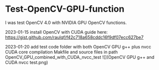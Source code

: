 # Test-OpenCV-GPU-function
I was test OpenCV 4.0 with NVIDIA GPU OpenCV functions.

2023-01-15 install OpenCV with CUDA guide here:
https://gist.github.com/raulqf/f42c718a658cddc16f9df07ecc627be7

2023-01-20 add test code folder with both OpenCV GPU g++ plus nvcc CUDA core compilation Makfile and source files in path
OpenCV_GPU_combined_with_CUDA_nvcc_test
![](OpenCV GPU g++ and CUDA nvcc test.png)
